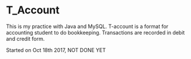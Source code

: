 T_Account
===========
This is my practice with Java and MySQL. T-account is a format for accounting student to do bookkeeping. Transactions are recorded in debit and credit form.


Started on Oct 18th 2017, NOT DONE YET
